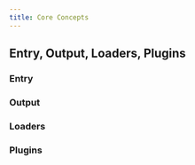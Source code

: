 ```yaml
---
title: Core Concepts
---
```


## Entry, Output, Loaders, Plugins

### Entry

### Output

### Loaders

### Plugins

